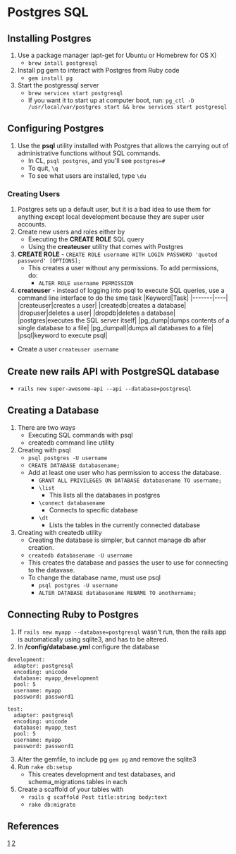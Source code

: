 # Postgres SQL

## Installing Postgres
1. Use a package manager (apt-get for Ubuntu or Homebrew for OS X)
    * `brew intall postgresql`
2. Install pg gem to interact with Postgres from Ruby code
    * `gem install pg`
3. Start the postgressql server
    * `brew services start postgresql`
    * If you want it to start up at computer boot, run: `pg_ctl -D /usr/local/var/postgres start && brew services start postgresql`

## Configuring Postgres
1. Use the __psql__ utility installed with Postgres that allows the carrying out of administrative functions without SQL commands.
    * In CL, `psql postgres`, and you'll see `postgres=#`
    * To quit, `\q`
    * To see what users are installed, type `\du`

### Creating Users
1. Postgres sets up a default user, but it is a bad idea to use them for anything except local development because they are super user accounts.
2. Create new users and roles either by
    * Executing the __CREATE ROLE__ SQL query
    * Using the __createuser__ utility that comes with Postgres
3. __CREATE ROLE__ - `CREATE ROLE username WITH LOGIN PASSWORD 'quoted password' [OPTIONS];`
    * This creates a user without any permissions. To add permissions, do:
        * `ALTER ROLE username PERMISSION`
4. __createuser__ - instead of logging into psql to execute SQL queries, use a command line interface to do the sme task
|Keyword|Task|
|-------|----|
|createuser|creates a user|
|createdb|creates a database|
|dropuser|deletes a user|
|dropdb|deletes a database|
|postgres|executes the SQL server itself|
|pg_dump|dumps contents of a single database to a file|
|pg_dumpall|dumps all databases to a file|
|psql|keyword to execute psql|
* Create a user `createuser username`

## Create new rails API with PostgreSQL database
* `rails new super-awesome-api --api --database=postgresql`

## Creating a Database
1. There are two ways
    * Executing SQL commands with psql
    * createdb command line utility
2. Creating with psql
    * `psql postgres -U username`
    * `CREATE DATABASE databasename;`
    * Add at least one user who has permission to access the database.
        * `GRANT ALL PRIVILEGES ON DATABASE databasename TO username;`
        * `\list`
            * This lists all the databases in postgres
        * `\connect databasename`
            * Connects to specific database
        * `\dt`
            * Lists the tables in the currently connected database
3. Creating with createdb utility
    * Creating the database is simpler, but cannot manage db after creation.
    * `createdb databasename -U username`
    * This creates the database and passes the user to use for connecting to the datavase.
    * To change the database name, must use psql
        * `psql postgres -U username`
        * `ALTER DATABASE databasename RENAME TO anothername;`

## Connecting Ruby to Postgres
1. If `rails new myapp --database=postgresql` wasn't run, then the rails app is automatically using sqlite3, and has to be altered.
2. In __/config/database.yml__ configure the database
```
development:
  adapter: postgresql
  encoding: unicode
  database: myapp_development
  pool: 5
  username: myapp
  password: password1

test:
  adapter: postgresql
  encoding: unicode
  database: myapp_test
  pool: 5
  username: myapp
  password: password1
```
3. Alter the gemfile, to include pg `gem pg` and remove the sqlite3
4. Run `rake db:setup`
    * This creates development and test databases, and schema_migrations tables in each
5. Create a scaffold of your tables with
    * `rails g scaffold Post title:string body:text`
    * `rake db:migrate`


## References
[1](https://www.codementor.io/engineerapart/getting-started-with-postgresql-on-mac-osx-are8jcopb)
[2](https://www.digitalocean.com/community/tutorials/how-to-setup-ruby-on-rails-with-postgres)